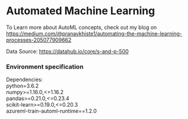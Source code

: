 <h1>Automated Machine Learning</h1>
 
To Learn more about AutoML concepts, check out my blog on https://medium.com/@pranavkhiste1/automating-the-machine-learning-processes-205077909662 <br>
 
Data Source: https://datahub.io/core/s-and-p-500 <br>



<h3>Environment specification </h3>
Dependencies: <br>
python=3.6.2 <br>
numpy>=1.16.0,<=1.16.2 <br>
pandas>=0.21.0,<=0.23.4 <br>
scikit-learn>=0.19.0,<=0.20.3 <br>
azureml-train-automl-runtime==1.2.0 <br>
